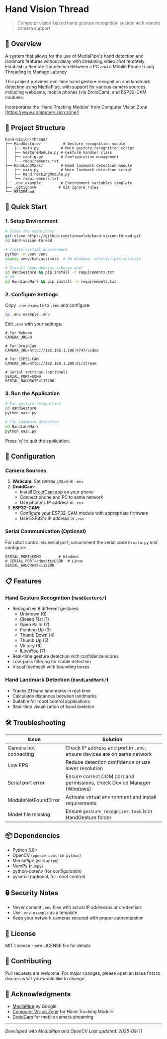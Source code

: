 # Hand Vision Thread

> Computer vision-based hand gesture recognition system with remote camera support

## 🎯 Overview

A system that allows for the use of MediaPipe's hand detection and landmark features without delay with streaming video shot remotely. Establish a Remote Connection Between a PC and a Mobile Phone Using Threading to Manage Latency.

This project provides real-time hand gesture recognition and landmark detection using MediaPipe, with support for various camera sources including webcams, mobile phones (via DroidCam), and ESP32-CAM modules.

Incorporates the 'Hand Tracking Module' from Computer Vision Zone [https://www.computervision.zone/]

## 📁 Project Structure

```
hand-vision-thread/
├── HandGesture/          # Gesture recognition module
│   ├── main.py          # Main gesture recognition script
│   ├── GestureModule.py # Gesture handler class
│   ├── config.py        # Configuration management
│   └── requirements.txt
├── HandLandMark/        # Hand landmark detection module
│   ├── main.py          # Main landmark detection script
│   ├── HandTrackingModule.py
│   └── requirements.txt
├── .env.example         # Environment variables template
├── .gitignore          # Git ignore rules
└── README.md
```

## 🚀 Quick Start

### 1. Setup Environment

```bash
# Clone the repository
git clone https://github.com/tinmanlab/hand-vision-thread.git
cd hand-vision-thread

# Create virtual environment
python -m venv venv
source venv/bin/activate  # On Windows: venv\Scripts\activate

# Install dependencies (choose one)
cd HandGesture && pip install -r requirements.txt
# OR
cd HandLandMark && pip install -r requirements.txt
```

### 2. Configure Settings

Copy `.env.example` to `.env` and configure:

```bash
cp .env.example .env
```

Edit `.env` with your settings:
```env
# For Webcam
CAMERA_URL=0

# For DroidCam
CAMERA_URL=http://192.168.1.100:4747/video

# For ESP32-CAM
CAMERA_URL=http://192.168.1.200:81/stream

# Serial settings (optional)
SERIAL_PORT=COM9
SERIAL_BAUDRATE=115200
```

### 3. Run the Application

```bash
# For gesture recognition
cd HandGesture
python main.py

# For landmark detection
cd HandLandMark
python main.py
```

Press 'q' to quit the application.

## 🔧 Configuration

### Camera Sources

1. **Webcam**: Set `CAMERA_URL=0` in `.env`
2. **DroidCam**: 
   - Install [DroidCam app](https://play.google.com/store/apps/details?id=com.dev47apps.obsdroidcam) on your phone
   - Connect phone and PC to same network
   - Use phone's IP address in `.env`
3. **ESP32-CAM**: 
   - Configure your ESP32-CAM module with appropriate firmware
   - Use ESP32's IP address in `.env`

### Serial Communication (Optional)

For robot control via serial port, uncomment the serial code in `main.py` and configure:
```env
SERIAL_PORT=COM9        # Windows
# SERIAL_PORT=/dev/ttyUSB0  # Linux
SERIAL_BAUDRATE=115200
```

## 📋 Features

### Hand Gesture Recognition (`HandGesture/`)
- Recognizes 8 different gestures:
  - Unknown (0)
  - Closed Fist (1)
  - Open Palm (2)
  - Pointing Up (3)
  - Thumb Down (4)
  - Thumb Up (5)
  - Victory (6)
  - ILoveYou (7)
- Real-time gesture detection with confidence scores
- Low-pass filtering for stable detection
- Visual feedback with bounding boxes

### Hand Landmark Detection (`HandLandMark/`)
- Tracks 21 hand landmarks in real-time
- Calculates distances between landmarks
- Suitable for robot control applications
- Real-time visualization of hand skeleton

## 🛠️ Troubleshooting

| Issue | Solution |
|-------|----------|
| Camera not connecting | Check IP address and port in `.env`, ensure devices are on same network |
| Low FPS | Reduce detection confidence or use lower resolution |
| Serial port error | Ensure correct COM port and permissions, check Device Manager (Windows) |
| ModuleNotFoundError | Activate virtual environment and install requirements |
| Model file missing | Ensure `gesture_recognizer.task` is in HandGesture folder |

## 📦 Dependencies

- Python 3.8+
- OpenCV (`opencv-contrib-python`)
- MediaPipe (`mediapipe`)
- NumPy (`numpy`)
- python-dotenv (for configuration)
- pyserial (optional, for robot control)

## 🔒 Security Notes

- Never commit `.env` files with actual IP addresses or credentials
- Use `.env.example` as a template
- Keep your network cameras secured with proper authentication

## 📄 License

MIT License - see LICENSE file for details

## 🤝 Contributing

Pull requests are welcome! For major changes, please open an issue first to discuss what you would like to change.

## 🙏 Acknowledgments

- [MediaPipe](https://developers.google.com/mediapipe) by Google
- [Computer Vision Zone](https://www.computervision.zone/) for Hand Tracking Module
- [DroidCam](https://www.dev47apps.com/) for mobile camera streaming

---
*Developed with MediaPipe and OpenCV*
*Last updated: 2025-08-11*